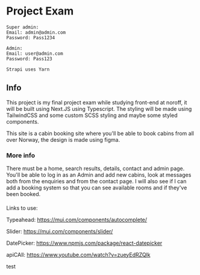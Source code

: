 # Project Exam

```
Super admin:
Email: admin@admin.com
Password: Pass1234
```

```
Admin:
Email: user@admin.com
Password: Pass123
```

```
Strapi uses Yarn
```

## Info

This project is my final project exam while studying front-end at noroff, it will be built using Next.JS using Typescript.
The styling will be made using TailwindCSS and some custom SCSS styling and maybe some styled components.

This site is a cabin booking site where you'll be able to book cabins from all over Norway, the design is made using figma.

### More info

There must be a home, search results, details, contact and admin page.
You'll be able to log in as an Admin and add new cabins, look at messages both from the enquiries and from the contact page. I will also see if I can add a booking system so that you can see available rooms and if they've been booked.

####

Links to use:

Typeahead: https://mui.com/components/autocomplete/

Slider: https://mui.com/components/slider/

DatePicker: https://www.npmjs.com/package/react-datepicker

apiCAll: https://www.youtube.com/watch?v=zueyEdRZQlk

test
